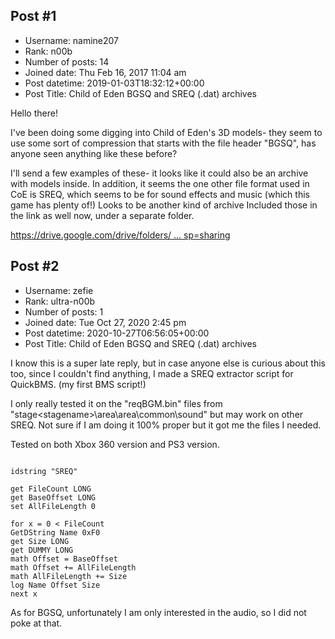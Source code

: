 ## Post #1
- Username: namine207
- Rank: n00b
- Number of posts: 14
- Joined date: Thu Feb 16, 2017 11:04 am
- Post datetime: 2019-01-03T18:32:12+00:00
- Post Title: Child of Eden BGSQ and SREQ (.dat) archives

Hello there!

I've been doing some digging into Child of Eden's 3D models- they seem to use some sort of compression that starts with the file header "BGSQ", has anyone seen anything like these before?

I'll send a few examples of these- it looks like it could also be an archive with models inside.
In addition, it seems the one other file format used in CoE is SREQ, which seems to be for sound effects and music (which this game has plenty of!) Looks to be another kind of archive
Included those in the link as well now, under a separate folder.

[https://drive.google.com/drive/folders/ ... sp=sharing](https://drive.google.com/drive/folders/17HsFt0-AhEhVanrUDfxVjb6h_88gUT7q?usp=sharing)
## Post #2
- Username: zefie
- Rank: ultra-n00b
- Number of posts: 1
- Joined date: Tue Oct 27, 2020 2:45 pm
- Post datetime: 2020-10-27T06:56:05+00:00
- Post Title: Child of Eden BGSQ and SREQ (.dat) archives

I know this is a super late reply, but in case anyone else is curious about this too, since I couldn't find anything, I made a SREQ extractor script for QuickBMS. (my first BMS script!)

I only really tested it on the "reqBGM.bin" files from "stage\<stagename>\area\area<number>\common\sound" but may work on other SREQ. Not sure if I am doing it 100% proper but it got me the files I needed.

Tested on both Xbox 360 version and PS3 version.

```

idstring "SREQ"

get FileCount LONG
get BaseOffset LONG
set AllFileLength 0

for x = 0 < FileCount
GetDString Name 0xF0
get Size LONG
get DUMMY LONG
math Offset = BaseOffset
math Offset += AllFileLength
math AllFileLength += Size
log Name Offset Size
next x

```


As for BGSQ, unfortunately I am only interested in the audio, so I did not poke at that.
